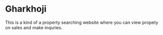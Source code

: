 # Gharkhoji
This is a kind of a property searching website where you can view propety on sales and make inquries.
